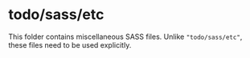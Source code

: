 # todo/sass/etc

This folder contains miscellaneous SASS files. Unlike `"todo/sass/etc"`, these files
need to be used explicitly.
